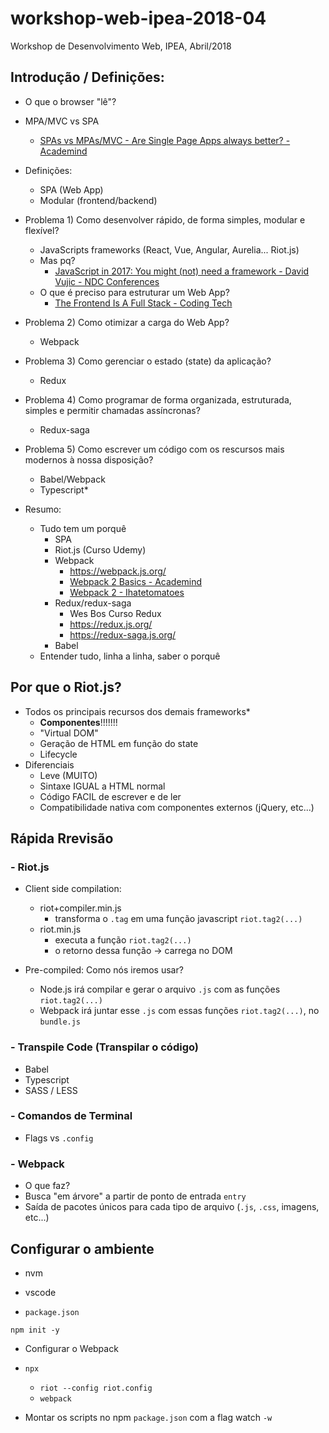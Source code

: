 # workshop-web-ipea-2018-04
Workshop de Desenvolvimento Web, IPEA, Abril/2018

## Introdução / Definições:

- O que o browser "lê"?
- MPA/MVC vs SPA
    - [SPAs vs MPAs/MVC - Are Single Page Apps always better? - Academind](https://www.youtube.com/watch?v=F_BYg2QGsC0)

- Definições:
    - SPA (Web App)
    - Modular (frontend/backend)

- Problema 1) Como desenvolver rápido, de forma simples, modular e flexível?
    - JavaScripts frameworks (React, Vue, Angular, Aurelia... Riot.js)
    - Mas pq?
        - [JavaScript in 2017: You might (not) need a framework - David Vujic - NDC Conferences](https://www.youtube.com/watch?v=dGws1pMWzCI)
    - O que é preciso para estruturar um Web App?
        - [The Frontend Is A Full Stack - Coding Tech](https://www.youtube.com/watch?v=0c9OC9NBsro)

- Problema 2) Como otimizar a carga do Web App?
    - Webpack

- Problema 3) Como gerenciar o estado (state) da aplicação?
    - Redux

- Problema 4) Como programar de forma organizada, estruturada, simples e permitir chamadas assíncronas?
    - Redux-saga

- Problema 5) Como escrever um código com os rescursos mais modernos à nossa disposição?
    - Babel/Webpack
    - Typescript*

- Resumo:
    - Tudo tem um porquê
        - SPA
        - Riot.js (Curso Udemy)
        - Webpack
            - https://webpack.js.org/
            - [Webpack 2 Basics - Academind](https://www.youtube.com/watch?v=GU-2T7k9NfI&list=PL55RiY5tL51rcCnrOrZixuOsZhAHHy6os)
            - [Webpack 2 - Ihatetomatoes](https://www.youtube.com/watch?v=JdGnYNtuEtE&list=PLkEZWD8wbltnRp6nRR8kv97RbpcUdNawY)
        - Redux/redux-saga
            - Wes Bos Curso Redux
            - https://redux.js.org/
            - https://redux-saga.js.org/
        - Babel
    - Entender tudo, linha a linha, saber o porquê


## Por que o Riot.js?

- Todos os principais recursos dos demais frameworks*
    - **Componentes**!!!!!!!
    - "Virtual DOM"
    - Geração de HTML em função do state
    - Lifecycle
- Diferenciais
    - Leve (MUITO)
    - Sintaxe IGUAL a HTML normal
    - Código FACIL de escrever e de ler
    - Compatibilidade nativa com componentes externos (jQuery, etc...)

## Rápida Rrevisão

### - Riot.js

- Client side compilation:
    - riot+compiler.min.js
        - transforma o `.tag` em uma função javascript `riot.tag2(...)`
    - riot.min.js
        - executa a função `riot.tag2(...)`
        - o retorno dessa função -> carrega no DOM

- Pre-compiled: Como nós iremos usar?
    - Node.js irá compilar e gerar o arquivo `.js` com as funções `riot.tag2(...)`
    - Webpack irá juntar esse `.js` com essas funções `riot.tag2(...)`, no `bundle.js`

### - Transpile Code (Transpilar o código)

- Babel
- Typescript
- SASS / LESS

### - Comandos de Terminal

- Flags vs `.config`

### - Webpack

- O que faz?
- Busca "em árvore" a partir de ponto de entrada `entry`
- Saída de pacotes únicos para cada tipo de arquivo (`.js`, `.css`, imagens, etc...)


## Configurar o ambiente

- nvm

- vscode

- `package.json`

```
npm init -y
```

- Configurar o Webpack

- `npx`
    - `riot --config riot.config`
    - `webpack`

- Montar os scripts no npm `package.json` com a flag watch `-w`



